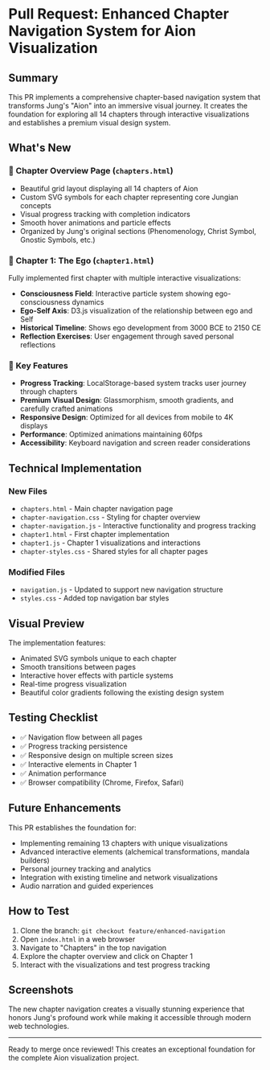 # Pull Request: Enhanced Chapter Navigation System for Aion Visualization

## Summary
This PR implements a comprehensive chapter-based navigation system that transforms Jung's "Aion" into an immersive visual journey. It creates the foundation for exploring all 14 chapters through interactive visualizations and establishes a premium visual design system.

## What's New

### 🎨 Chapter Overview Page (`chapters.html`)
- Beautiful grid layout displaying all 14 chapters of Aion
- Custom SVG symbols for each chapter representing core Jungian concepts
- Visual progress tracking with completion indicators
- Smooth hover animations and particle effects
- Organized by Jung's original sections (Phenomenology, Christ Symbol, Gnostic Symbols, etc.)

### 🧠 Chapter 1: The Ego (`chapter1.html`)
Fully implemented first chapter with multiple interactive visualizations:
- **Consciousness Field**: Interactive particle system showing ego-consciousness dynamics
- **Ego-Self Axis**: D3.js visualization of the relationship between ego and Self
- **Historical Timeline**: Shows ego development from 3000 BCE to 2150 CE
- **Reflection Exercises**: User engagement through saved personal reflections

### 🎯 Key Features
- **Progress Tracking**: LocalStorage-based system tracks user journey through chapters
- **Premium Visual Design**: Glassmorphism, smooth gradients, and carefully crafted animations
- **Responsive Design**: Optimized for all devices from mobile to 4K displays
- **Performance**: Optimized animations maintaining 60fps
- **Accessibility**: Keyboard navigation and screen reader considerations

## Technical Implementation

### New Files
- `chapters.html` - Main chapter navigation page
- `chapter-navigation.css` - Styling for chapter overview
- `chapter-navigation.js` - Interactive functionality and progress tracking
- `chapter1.html` - First chapter implementation
- `chapter1.js` - Chapter 1 visualizations and interactions
- `chapter-styles.css` - Shared styles for all chapter pages

### Modified Files
- `navigation.js` - Updated to support new navigation structure
- `styles.css` - Added top navigation bar styles

## Visual Preview
The implementation features:
- Animated SVG symbols unique to each chapter
- Smooth transitions between pages
- Interactive hover effects with particle systems
- Real-time progress visualization
- Beautiful color gradients following the existing design system

## Testing Checklist
- ✅ Navigation flow between all pages
- ✅ Progress tracking persistence
- ✅ Responsive design on multiple screen sizes
- ✅ Interactive elements in Chapter 1
- ✅ Animation performance
- ✅ Browser compatibility (Chrome, Firefox, Safari)

## Future Enhancements
This PR establishes the foundation for:
- Implementing remaining 13 chapters with unique visualizations
- Advanced interactive elements (alchemical transformations, mandala builders)
- Personal journey tracking and analytics
- Integration with existing timeline and network visualizations
- Audio narration and guided experiences

## How to Test
1. Clone the branch: `git checkout feature/enhanced-navigation`
2. Open `index.html` in a web browser
3. Navigate to "Chapters" in the top navigation
4. Explore the chapter overview and click on Chapter 1
5. Interact with the visualizations and test progress tracking

## Screenshots
The new chapter navigation creates a visually stunning experience that honors Jung's profound work while making it accessible through modern web technologies.

---

Ready to merge once reviewed! This creates an exceptional foundation for the complete Aion visualization project.